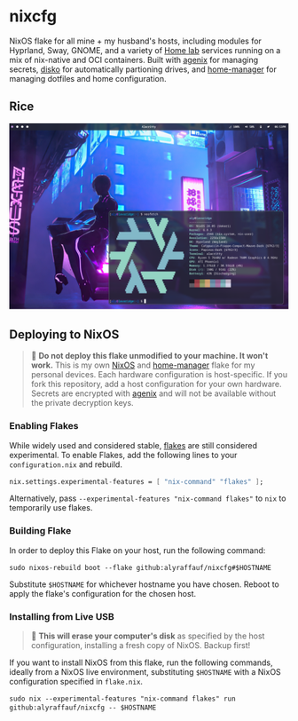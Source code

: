 # nixcfg
NixOS flake for all mine + my husband's hosts, including modules for Hyprland, Sway, GNOME, and a variety of [Home lab](https://github.com/alyraffauf/raffauflabs) services running on a mix of nix-native and OCI containers. Built with [agenix](https://github.com/ryantm/agenix) for managing secrets, [disko](https://github.com/nix-community/disko) for automatically partioning drives, and [home-manager](https://github.com/nix-community/home-manager) for managing dotfiles and home configuration.

## Rice
![](./_img/hyprland.png)

## Deploying to NixOS
> :red_circle: **Do not deploy this flake unmodified to your machine. It won't work.**
> This is my own [NixOS](https://nixos.org/) and [home-manager](https://github.com/nix-community/home-manager) flake for my personal devices.
> Each hardware configuration is host-specific. If you fork this repository, add a host configuration for your own hardware.
> Secrets are encrypted with [agenix](https://github.com/ryantm/agenix) and will not be available without the private decryption keys.

### Enabling Flakes
While widely used and considered stable, [flakes](https://nixos.wiki/wiki/Flakes) are still considered experimental. To enable Flakes, add the following lines to your `configuration.nix` and rebuild.
```nix
nix.settings.experimental-features = [ "nix-command" "flakes" ];
```

Alternatively, pass `--experimental-features "nix-command flakes"` to `nix` to temporarily use flakes.

### Building Flake
In order to deploy this Flake on your host, run the following command:
```console
sudo nixos-rebuild boot --flake github:alyraffauf/nixcfg#$HOSTNAME
```
Substitute `$HOSTNAME` for whichever hostname you have chosen. Reboot to apply the flake's configuration for the chosen host.

### Installing from Live USB
> :red_circle: **This will erase your computer's disk** as specified by the host configuration, installing a fresh copy of NixOS. Backup first!

If you want to install NixOS from this flake, run the following commands, ideally from a NixOS live environment, substituting `$HOSTNAME` with a NixOS configuration specified in `flake.nix`.
```console
sudo nix --experimental-features "nix-command flakes" run github:alyraffauf/nixcfg -- $HOSTNAME
```